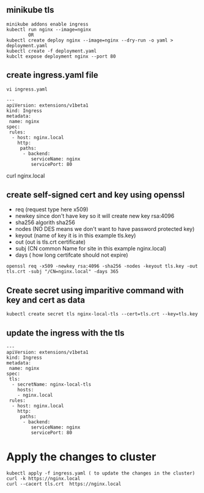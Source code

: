 ## minikube tls
```
minikube addons enable ingress
kubectl run nginx --image=nginx
        OR
kubectl create deploy nginx --image=nginx --dry-run -o yaml > deployment.yaml  
kubectl create -f deployment.yaml      
kubclt expose deployment nginx --port 80
```
## create ingress.yaml file 
```
vi ingress.yaml

---
apiVersion: extensions/v1beta1
kind: Ingress
metadata:
 name: nginx
spec:
 rules:
  - host: nginx.local
    http:
     paths:
      - backend:
         serviceName: nginx
         servicePort: 80
```
curl nginx.local
## create self-signed cert and key using openssl
 - req (request type here x509)
 - newkey since don't have key so it will create new key rsa:4096
 - sha256 algorith sha256
 - nodes (NO DES means we don't want to have password protected key)
 - keyout (name of key it is in this example tls.key)
 - out (out is tls.crt certificate)
 - subj (CN common Name for site in this example nginx.local)
 - days ( how long certifcate should not expire)
 
 ```
 openssl req -x509 -newkey rsa:4096 -sha256 -nodes -keyout tls.key -out tls.crt -subj "/CN=nginx.local" -days 365

```
## Create secret using imparitive command with key and cert as data
```
kubectl create secret tls nginx-local-tls --cert=tls.crt --key=tls.key 

```
## update the ingress with the tls 

```
---
apiVersion: extensions/v1beta1
kind: Ingress
metadata:
 name: nginx
spec:
 tls:
  - secretName: nginx-local-tls
    hosts:
    - nginx.local
 rules:
  - host: nginx.local
    http:
     paths:
      - backend:
         serviceName: nginx
         servicePort: 80
```
# Apply the changes to cluster
```
kubectl apply -f ingress.yaml ( to update the changes in the cluster)
curl -k https://nginx.local
curl --cacert tls.crt  https://nginx.local

```
